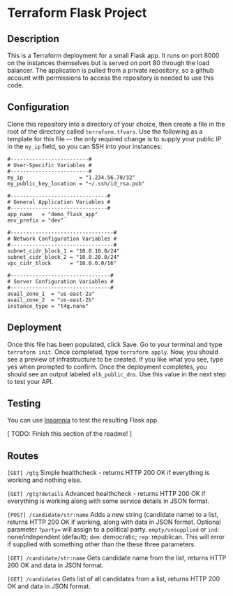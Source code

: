 # Terraform Flask Project

## Description
This is a Terraform deployment for a small Flask app. It runs on port 8000 on the instances themselves but is served on port 80 through the load balancer. The application is pulled from a private repository, so a github account with permissions to access the repository is needed to use this code.

## Configuration
Clone this repository into a directory of your choice, then create a file in the root of the directory called `terraform.tfvars`. Use the following as a template for this file -- the only required change is to supply your public IP in the `my_ip` field, so you can SSH into your instances:

```
#-------------------------#
# User-Specific Variables #
#-------------------------#
my_ip                  = "1.234.56.78/32"
my_public_key_location = "~/.ssh/id_rsa.pub"

#-------------------------------# 
# General Application Variables #
#-------------------------------# 
app_name   = "demo_flask_app"
env_prefix = "dev"

#---------------------------------#
# Network Configuration Variables #
#---------------------------------#
subnet_cidr_block_1 = "10.0.10.0/24"
subnet_cidr_block_2 = "10.0.20.0/24"
vpc_cidr_block      = "10.0.0.0/16"

#--------------------------------#
# Server Configuration Variables #
#--------------------------------#
avail_zone_1  = "us-east-2a"
avail_zone_2  = "us-east-2b"
instance_type = "t4g.nano"
```

## Deployment
Once this file has been populated, click Save. Go to your terminal and type `terraform init`. Once completed, type `terraform apply`. Now, you should see a preview of infrastructure to be created. If you like what you see, type yes when prompted to confirm. Once the deployment completes, you should see an output labeled `elb_public_dns`. Use this value in the next step to test your API.

## Testing
You can use [Insomnia](https://insomnia.rest/) to test the resulting Flask app. 

[ TODO: Finish this section of the readme! ]

## Routes
`[GET] /gtg`
Simple healthcheck - returns HTTP 200 OK if everything is working and nothing else.

`[GET] /gtg?details`
Advanced healthcheck - returns HTTP 200 OK if everything is working along with some service details in JSON format.

`[POST] /candidate/str:name`
Adds a new string (candidate name) to a list, returns HTTP 200 OK if working, along with data in JSON format. Optional parameter `?party=` will assign to a political party. `empty/unsupplied` or `ind`: none/independent (default); `dem`: democratic; `rep`: republican. This will error if supplied with something other than the these three parameters.

`[GET] /candidate/str:name`
Gets candidate name from the list, returns HTTP 200 OK and data in JSON format.

`[GET] /candidates`
Gets list of all candidates from a list, returns HTTP 200 OK and data in JSON format.